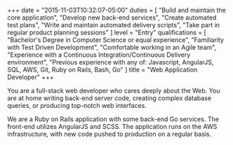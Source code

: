 +++
date = "2015-11-03T10:32:07-05:00"
duties = [
  "Build and maintain the core application",
  "Develop new back-end services",
  "Create automated test plans",
  "Write and maintain automated delivery scripts",
  "Take part in regular product planning sessions"
]
level = "Entry"
qualifications = [
  "Bachelor's Degree in Computer Science or equal experience",
  "Familiarity with Test Driven Development",
  "Comfortable working in an Agile team",
  "Experience with a Continuous Integration/Continuous Delivery environment",
  "Previous experience with any of: Javascript, AngularJS, SQL, AWS, Git, Ruby on Rails, Bash, Go"
]
title = "Web Application Developer"
+++

You are a full-stack web developer who cares deeply about the Web. You are at home writing back-end server code,
creating complex database queries, or producing top-notch web interfaces.

We are a Ruby on Rails application with some back-end Go services.  The front-end utilizes AngularJS and SCSS. The application
runs on the AWS infrastructure, with new code pushed to production on a regular basis.
